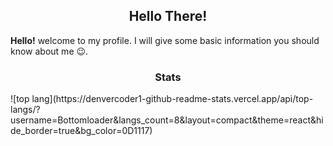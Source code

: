 <div align="center">
  <h2>Hello There!</h2>
</div>

<strong>Hello!</strong> welcome to my profile. I will give some basic information you should know about me 😉.

<div align="center">
  <h3>Stats</h3>
</div>
![top lang](https://denvercoder1-github-readme-stats.vercel.app/api/top-langs/?username=Bottomloader&langs_count=8&layout=compact&theme=react&hide_border=true&bg_color=0D1117)